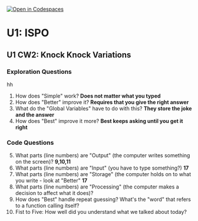 [![Open in Codespaces](https://classroom.github.com/assets/launch-codespace-2972f46106e565e64193e422d61a12cf1da4916b45550586e14ef0a7c637dd04.svg)](https://classroom.github.com/open-in-codespaces?assignment_repo_id=20399484)
# U1: ISPO
## U1 CW2: Knock Knock Variations
### Exploration Questions
hh
1. How does "Simple" work? **Does not matter what you typed**
2. How does "Better" improve it? **Requires that you give the right answer**
3. What do the "Global Variables" have to do with this? **They store the joke and the answer**
4. How does "Best" improve it more? **Best keeps asking until you get it right**
   
### Code Questions
5. What parts (line numbers) are "Output" (the computer writes something on the screen)? **9,10,11**
6. What parts (line numbers) are "Input" (you have to type something?) **17**
7. What parts (line numbers) are "Storage" (the computer holds on to what you write - look at "Better" **17**
8. What parts (line numbers) are "Processing" (the computer makes a decision to affect what it does)?
9. How does "Best" handle repeat guessing? What's the "word" that refers to a function calling itself?
10. Fist to Five:  How well did you understand what we talked about today?



